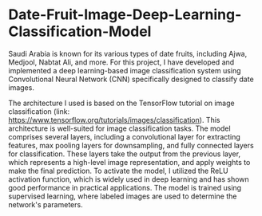 # Date-Fruit-Image-Deep-Learning-Classification-Model
Saudi Arabia is known for its various types of date fruits, including Ajwa, Medjool, Nabtat Ali, and more. For this project, I have developed and implemented a deep learning-based image classification system using Convolutional Neural Network (CNN) specifically designed to classify date images.

The architecture I used is based on the TensorFlow tutorial on image classification (link: https://www.tensorflow.org/tutorials/images/classification). This architecture is well-suited for image classification tasks. The model comprises several layers, including a convolutional layer for extracting features, max pooling layers for downsampling, and fully connected layers for classification. These layers take the output from the previous layer, which represents a high-level image representation, and apply weights to make the final prediction. To activate the model, I utilized the ReLU activation function, which is widely used in deep learning and has shown good performance in practical applications. The model is trained using supervised learning, where labeled images are used to determine the network's parameters.

